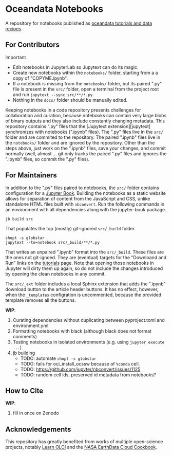 # Oceandata Notebooks

A repository for notebooks published as [oceandata tutorials and data recipes][tutorials].

## For Contributors

> [!IMPORTANT]
> - Edit notebooks in JupyterLab so Jupytext can do its magic.
> - Create new notebooks within the `notebooks/` folder, starting from a a copy of "COPYME.ipynb".
> - If a notebook is missing from the `notebooks/` folder, but its paired ".py" file is present in
>   the `src/` folder, open a terminal from the project root and run `jupytext --sync src/**/*.py`.
> - Nothing in the `docs/` folder should be manually edited.

Keeping notebooks in a code repository presents challenges for collaboration and curation,
because notebooks can contain very large blobs of binary outputs and they also include
constantly changing metadata. This repository contains ".py" files that the [Jupytext extension][jupytext]
synchronizes with notebooks (".ipynb" files). The ".py" files live
in the `src/` folder and are commited to the repository. The paired ".ipynb" files live
in the `notebooks/` folder and are ignored by the repository. Other than the steps above,
just work on the ".ipynb" files, save your changes, and commit normally (well, almost ... git
only tracks the paired ".py" files and ignores the ".ipynb" files, so commit the ".py" files).

## For Maintainers

In addition to the ".py" files paired to notebooks, the `src/` folder contains configuration
for a [Jupyter Book][jb]. Building the notebooks as a static website allows for separation
of content from the JavaScript and CSS, unlike standalone HTML files built with `nbconvert`. Run
the following commands in an environment with all dependencies along with the jupyter-book package.

```
jb build src
```
That populates the top (mostly) git-ignored `src/_build` folder.
```
shopt -s globstar
jupytext --to=notebook src/_build/**/*.py
```
That writes an unpaired ".ipynb" format into the `src/_build`. These files are the ones not
git-ignoed. They are (eventual) targets for the "Downloand and Run" links on the [tutorials][tutorials] page.
Note that opening those notebooks in Jupyter will dirty them up again, so
do not include the changes introduced by opening the clean notebooks in any commit.

The `src/_ext` folder includes a local Sphinx extension that adds the ".ipynb" download
button to the article header buttons. It has no effect, however, when the `_templates` configration
is uncommented, because the provided template removes all the buttons.

**WIP**:

1. Curating dependencies without duplicating between pyproject.toml and environment.yml
1. Formatting notebooks with black (although black does not format comments)
1. Testing notebooks in isolated environments (e.g. using `jupyter execute ...`)
1. jb building
   - TODO: automate `shopt -s globstar`
   - TODO: fails for oci_install_ocssw because of `%conda` cell.
   - TODO: https://github.com/jupyter/nbconvert/issues/1125
   - TODO: random cell ids, preserved id metadata from notebooks?


## How to Cite

**WIP**:

1. fill in once on Zenodo

## Acknowledgements
This repository has greatly benefited from works of multiple open-science projects, notably [Learn OLCI][learn-olci] and the [NASA EarthData Cloud Cookbook][cookbook].

[tutorials]: https://oceancolor.gsfc.nasa.gov/resources/docs/tutorials
[jupyterlab]: https://jupyter.org
[jb]: https://jupyterbook.org
[hatch]: https://hatch.pypa.io
[learn-olci]: https://github.com/wekeo/learn-olci/blob/main/README.md
[cookbook]: https://nasa-openscapes.github.io/earthdata-cloud-cookbook